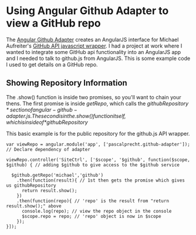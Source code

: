 # Using Angular Github Adapter to view a GitHub repo

The [Angular Github Adapter](https://github.com/PascalPrecht/angular-github-adapter) creates an AngularJS interface for Michael Aufreiter's [GitHub API javascript wrapper](https://github.com/michael/github). I had a project at work where I wanted to integrate some GitHub api functionality into an AngularJS app and I needed to talk to github.js from AngularJS. This is some example code I used to get details on a GitHub repo.

## Showing Repository Information

The .show() function is inside two promises, so you'll want to chain your thens. The first promise is inside *getRepo*, which calls the *$githubRepository* section of angular-github-adapter.js. The second is in the .show() function itself, which is inside of *$githubRepository*

This basic example is for the public repository for the github.js API wrapper.

```
var viewRepo = angular.module('app', ['pascalprecht.github-adapter']); // Declare dependency of adapter

viewRepo.controller('SiteCtrl', ['$scope', '$github', function($scope, $github) { // adding $github to give access to the $github service
    
  $github.getRepo('michael','github')
    .then(function(result){ // 1st then gets the promise which gives us githubRepository
      return result.show();
    })
    .then(function(repo){ // 'repo' is the result from "return result.show();" above
      console.log(repo); // view the repo object in the console
      $scope.repo = repo; // 'repo' object is now in $scope
    });
}]);
```